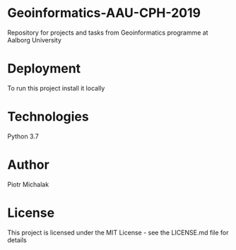 # Geoinformatics-AAU-CPH-2019
Repository for projects and tasks from Geoinformatics programme at Aalborg University

# Deployment
To run this project install it locally

# Technologies
Python 3.7

# Author
Piotr Michalak

# License
This project is licensed under the MIT License - see the LICENSE.md file for details


